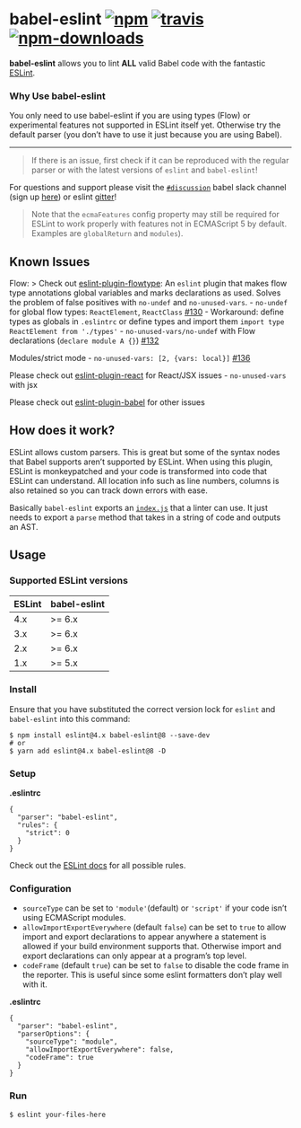 babel-eslint [![npm](https://img.shields.io/npm/v/babel-eslint.svg)](https://www.npmjs.com/package/babel-eslint) [![travis](https://img.shields.io/travis/babel/babel-eslint/master.svg)](https://travis-ci.org/babel/babel-eslint) [![npm-downloads](https://img.shields.io/npm/dm/babel-eslint.svg)](https://www.npmjs.com/package/babel-eslint)
==================================================================================================================================================================================================================================================================================================================================================

**babel-eslint** allows you to lint **ALL** valid Babel code with the fantastic [ESLint](https://github.com/eslint/eslint).

### Why Use babel-eslint

You only need to use babel-eslint if you are using types (Flow) or experimental features not supported in ESLint itself yet. Otherwise try the default parser (you don’t have to use it just because you are using Babel).

------------------------------------------------------------------------

> If there is an issue, first check if it can be reproduced with the regular parser or with the latest versions of `eslint` and `babel-eslint`!

For questions and support please visit the [`#discussion`](https://babeljs.slack.com/messages/discussion/) babel slack channel (sign up [here](https://github.com/babel/notes/issues/38)) or eslint [gitter](https://gitter.im/eslint/eslint)!

> Note that the `ecmaFeatures` config property may still be required for ESLint to work properly with features not in ECMAScript 5 by default. Examples are `globalReturn` and `modules`).

Known Issues
------------

Flow: &gt; Check out [eslint-plugin-flowtype](https://github.com/gajus/eslint-plugin-flowtype): An `eslint` plugin that makes flow type annotations global variables and marks declarations as used. Solves the problem of false positives with `no-undef` and `no-unused-vars`. - `no-undef` for global flow types: `ReactElement`, `ReactClass` [\#130](https://github.com/babel/babel-eslint/issues/130#issuecomment-111215076) - Workaround: define types as globals in `.eslintrc` or define types and import them `import type ReactElement from './types'` - `no-unused-vars/no-undef` with Flow declarations (`declare module A {}`) [\#132](https://github.com/babel/babel-eslint/issues/132#issuecomment-112815926)

Modules/strict mode - `no-unused-vars: [2, {vars: local}]` [\#136](https://github.com/babel/babel-eslint/issues/136)

Please check out [eslint-plugin-react](https://github.com/yannickcr/eslint-plugin-react) for React/JSX issues - `no-unused-vars` with jsx

Please check out [eslint-plugin-babel](https://github.com/babel/eslint-plugin-babel) for other issues

How does it work?
-----------------

ESLint allows custom parsers. This is great but some of the syntax nodes that Babel supports aren’t supported by ESLint. When using this plugin, ESLint is monkeypatched and your code is transformed into code that ESLint can understand. All location info such as line numbers, columns is also retained so you can track down errors with ease.

Basically `babel-eslint` exports an [`index.js`](/index.js) that a linter can use. It just needs to export a `parse` method that takes in a string of code and outputs an AST.

Usage
-----

### Supported ESLint versions

<table><thead><tr class="header"><th>ESLint</th><th>babel-eslint</th></tr></thead><tbody><tr class="odd"><td>4.x</td><td>&gt;= 6.x</td></tr><tr class="even"><td>3.x</td><td>&gt;= 6.x</td></tr><tr class="odd"><td>2.x</td><td>&gt;= 6.x</td></tr><tr class="even"><td>1.x</td><td>&gt;= 5.x</td></tr></tbody></table>

### Install

Ensure that you have substituted the correct version lock for `eslint` and `babel-eslint` into this command:

    $ npm install eslint@4.x babel-eslint@8 --save-dev
    # or
    $ yarn add eslint@4.x babel-eslint@8 -D

### Setup

**.eslintrc**

    {
      "parser": "babel-eslint",
      "rules": {
        "strict": 0
      }
    }

Check out the [ESLint docs](http://eslint.org/docs/rules/) for all possible rules.

### Configuration

-   `sourceType` can be set to `'module'`(default) or `'script'` if your code isn’t using ECMAScript modules.
-   `allowImportExportEverywhere` (default `false`) can be set to `true` to allow import and export declarations to appear anywhere a statement is allowed if your build environment supports that. Otherwise import and export declarations can only appear at a program’s top level.
-   `codeFrame` (default `true`) can be set to `false` to disable the code frame in the reporter. This is useful since some eslint formatters don’t play well with it.

**.eslintrc**

    {
      "parser": "babel-eslint",
      "parserOptions": {
        "sourceType": "module",
        "allowImportExportEverywhere": false,
        "codeFrame": true
      }
    }

### Run

    $ eslint your-files-here
